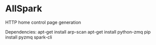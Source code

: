 AllSpark
========

HTTP home control page generation

Dependencies:
  apt-get install arp-scan
  apt-get install python-zmq
  pip install pyzmq
  spark-cli
  
